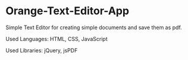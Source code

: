 # Orange-Text-Editor-App
Simple Text Editor for creating simple documents and save them as pdf.

Used Languages:
HTML, CSS, JavaScript

Used Libraries:
jQuery, jsPDF
